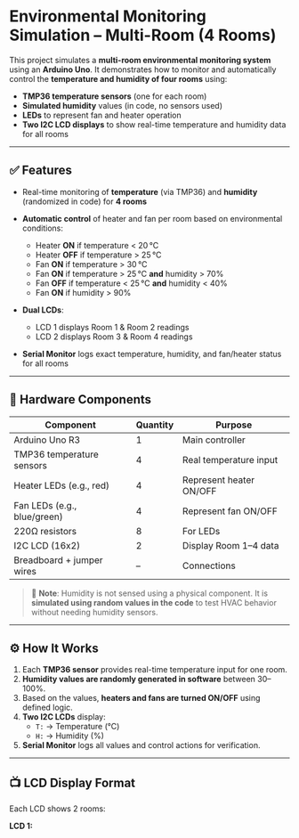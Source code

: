 # Environmental Monitoring Simulation – Multi-Room (4 Rooms)


This project simulates a **multi-room environmental monitoring system** using an **Arduino Uno**. It demonstrates how to monitor and automatically control the **temperature and humidity of four rooms** using:

- **TMP36 temperature sensors** (one for each room)
- **Simulated humidity** values (in code, no sensors used)
- **LEDs** to represent fan and heater operation
- **Two I2C LCD displays** to show real-time temperature and humidity data for all rooms

---

## ✅ Features

- Real-time monitoring of **temperature** (via TMP36) and **humidity** (randomized in code) for **4 rooms**
- **Automatic control** of heater and fan per room based on environmental conditions:

  - Heater **ON** if temperature < 20 °C  
  - Heater **OFF** if temperature > 25 °C  
  - Fan **ON** if temperature > 30 °C  
  - Fan **ON** if temperature > 25 °C **and** humidity > 70%  
  - Fan **OFF** if temperature < 25 °C **and** humidity < 40%  
  - Fan **ON** if humidity > 90%

- **Dual LCDs**:
  - LCD 1 displays Room 1 & Room 2 readings
  - LCD 2 displays Room 3 & Room 4 readings
- **Serial Monitor** logs exact temperature, humidity, and fan/heater status for all rooms

---

## 🧩 Hardware Components

| Component                    | Quantity | Purpose                      |
|-----------------------------|----------|------------------------------|
| Arduino Uno R3              | 1        | Main controller              |
| TMP36 temperature sensors   | 4        | Real temperature input       |
| Heater LEDs (e.g., red)     | 4        | Represent heater ON/OFF      |
| Fan LEDs (e.g., blue/green) | 4        | Represent fan ON/OFF         |
| 220Ω resistors              | 8        | For LEDs                     |
| I2C LCD (16x2)              | 2        | Display Room 1–4 data        |
| Breadboard + jumper wires   | –        | Connections                  |

> 🔧 **Note**: Humidity is not sensed using a physical component. It is **simulated using random values in the code** to test HVAC behavior without needing humidity sensors.

---

## ⚙️ How It Works

1. Each **TMP36 sensor** provides real-time temperature input for one room.
2. **Humidity values are randomly generated in software** between 30–100%.
3. Based on the values, **heaters and fans are turned ON/OFF** using defined logic.
4. **Two I2C LCDs** display:
   - `T:` → Temperature (°C)
   - `H:` → Humidity (%)
5. **Serial Monitor** logs all values and control actions for verification.

---

## 📺 LCD Display Format

Each LCD shows 2 rooms:

**LCD 1:**
